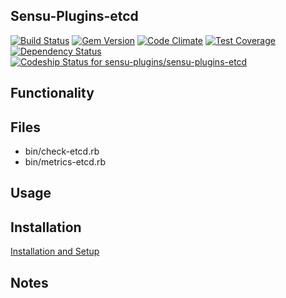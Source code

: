 ## Sensu-Plugins-etcd

[![Build Status](https://travis-ci.org/sensu-plugins/sensu-plugins-etcd.svg?branch=master)](https://travis-ci.org/sensu-plugins/sensu-plugins-etcd)
[![Gem Version](https://badge.fury.io/rb/sensu-plugins-etcd.svg)](http://badge.fury.io/rb/sensu-plugins-etcd)
[![Code Climate](https://codeclimate.com/github/sensu-plugins/sensu-plugins-etcd/badges/gpa.svg)](https://codeclimate.com/github/sensu-plugins/sensu-plugins-etcd)
[![Test Coverage](https://codeclimate.com/github/sensu-plugins/sensu-plugins-etcd/badges/coverage.svg)](https://codeclimate.com/github/sensu-plugins/sensu-plugins-etcd)
[![Dependency Status](https://gemnasium.com/sensu-plugins/sensu-plugins-etcd.svg)](https://gemnasium.com/sensu-plugins/sensu-plugins-etcd)
[ ![Codeship Status for sensu-plugins/sensu-plugins-etcd](https://codeship.com/projects/55e83d10-d1e4-0132-a14d-4afb0344239b/status?branch=master)](https://codeship.com/projects/77418)
## Functionality

## Files
 * bin/check-etcd.rb
 * bin/metrics-etcd.rb

## Usage

## Installation

[Installation and Setup](https://github.com/sensu-plugins/documentation/blob/master/user_docs/installation_instructions.md)

## Notes
